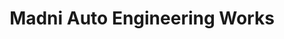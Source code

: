 ---
title: "Madni Auto Engineering Works"
url: /karachi/madni-auto-engineering-works-w3p4-v77-turabi-ave-landi-kotal-chowrangi-arafat-town-batha-town/
shop: shop
---
